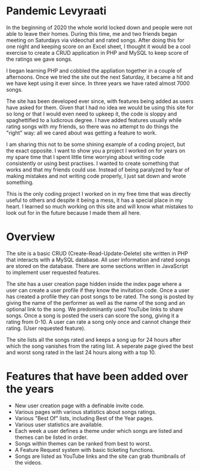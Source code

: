 # Pandemic Levyraati
In the beginning of 2020 the whole world locked down and people were not able to leave their homes. During this time, me and two friends began meeting on Saturdays via videochat and rated songs. After doing this for one night and keeping score on an Excel sheet, I thought it would be a cool exercise to create a CRUD application in PHP and MySQL to keep score of the ratings we gave songs. 

I began learning PHP and cobbled the appliation together in a couple of afternoons. Once we tried the site out the next Saturday, it became a hit and we have kept using it ever since. In three years we have rated almost 7000 songs.

The site has been developed ever since, with features being added as users have asked for them. Given that I had no idea we would be using this site for so long or that I would even need to upkeep it, the code is sloppy and spaghettified to a ludicrous degree. I have added features usually while rating songs with my friends, so there was no attempt to do things the "right" way: all we cared about was getting a feature to work. 

I am sharing this not to be some shining example of a coding project, but the exact opposite. I want to show you a project I worked on for years on my spare time that I spent little time worrying about writing code consistently or using best practises. I wanted to create something that works and that my friends could use. Instead of being paralyzed by fear of making mistakes and not writing code properly, I just sat down and wrote something.  

This is the only coding project I worked on in my free time that was directly useful to others and despite it being a mess, it has a special place in my heart. I learned so much working on this site and will know what mistakes to look out for in the future because I made them all here. 

# Overview
The site is a basic CRUD (Create-Read-Update-Delete) site written in PHP that interacts with a MySQL database. All user information and rated songs are stored on the database. There are some sections written in JavaScript to implement user requested features.

The site has a user creation page hidden inside the index page where a user can create a user profile if they know the invitation code. Once a user has created a profile they can post songs to be rated. The song is posted by giving the name of the performer as well as the name of the song and an optional link to the song. We predominantly used YouTube links to share songs. Once a song is posted the users can score the song, giving it a rating from 0-10. A user can rate a song only once and cannot change their rating. (User requested feature).

The site lists all the songs rated and keeps a song up for 24 hours after which the song vanishes from the rating list. A seperate page gived the best and worst song rated in the last 24 hours along with a top 10. 

# Features that have been added over the years
- New user creation page with a definable invite code.
- Various pages with various statistics about songs ratings.
- Various "Best Of" lists, including Best of the Year pages.
- Various user statistics are available.
- Each week a user defines a theme under which songs are listed and themes can be listed in order.
- Songs within themes can be ranked from best to worst.
- A Feature Request system with basic ticketing functions.
- Songs are listed as YouTube links and the site can grab thumbnails of the videos.
